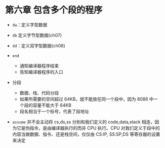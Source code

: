 # 第六章 包含多个段的程序

- `dw`：定义字型数据
- `db` 定义字节型数据(ch07)
- `dd`：定义双字型数据(ch08)

- `end`

  - 通知编译器程序结束
  - 告知编译器程序的入口

- 分段

  - 数据、栈、代码分段
  - 如果所需要的空间超过 64KB，就不能放在同一个段中，因为 8086 中一个段的容量不能大于 64KB
  - 段名相当于一个标号，代表了段地址

- `assume` 并不会主动将 cs,ds,ss 分别和我们定义的 code,data,stack 相连，因为它是伪指令，是由编译器执行的而非 CPU 执行。CPU 对我们定义于段中的内容当做数据、指令、还是栈空间，仅仅由 CS:IP, SS:SP,DS 等寄存器的设置来决定
